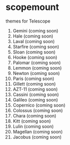 # scopemount
themes for Telescope

1. Gemini (coming soon)
2. Hale (coming soon)
3. Laval (coming soon)
4. Starfire (coming soon)
5. Sloan (coming soon)
6. Hooke (coming soon)
7. Palomar (coming soon)
8. Lemmon (coming soon)
9. Newton (coming soon)
10. Paris (coming soon)
11. Gillett (coming soon)
12. AZT-11 (coming soon)
13. Cassini (coming soon)
14. Galileo (coming soon)
15. Copernico (coming soon)
16. Colossus (coming soon)
17. Chara (coming soon)
18. Kitt (coming soon)
19. Lulin (coming soon)
20. Magellan (coming soon)
21. Jacobus (coming soon)
